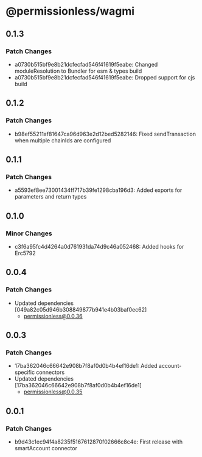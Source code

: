 # @permissionless/wagmi

## 0.1.3

### Patch Changes

- a0730b515bf9e8b21dcfecfad546f41619f5eabe: Changed moduleResolution to Bundler for esm & types build
- a0730b515bf9e8b21dcfecfad546f41619f5eabe: Dropped support for cjs build

## 0.1.2

### Patch Changes

- b98ef55211af81647ca96d963e2d12bed5282146: Fixed sendTransaction when multiple chainIds are configured

## 0.1.1

### Patch Changes

- a5593ef8ee73001434ff717b39fe1298cba196d3: Added exports for parameters and return types

## 0.1.0

### Minor Changes

- c3f6a95fc4d4264a0d761931da74d9c46a052468: Added hooks for Erc5792

## 0.0.4

### Patch Changes

- Updated dependencies [049a82c05d946b308849877b941e4b03baf0ec62]
  - permissionless@0.0.36

## 0.0.3

### Patch Changes

- 17ba362046c66642e908b7f8af0d0b4b4ef16de1: Added account-specific connectors
- Updated dependencies [17ba362046c66642e908b7f8af0d0b4b4ef16de1]
  - permissionless@0.0.35

## 0.0.1

### Patch Changes

- b9d43c1ec94f4a8235f5167612870f02666c8c4e: First release with smartAccount connector
